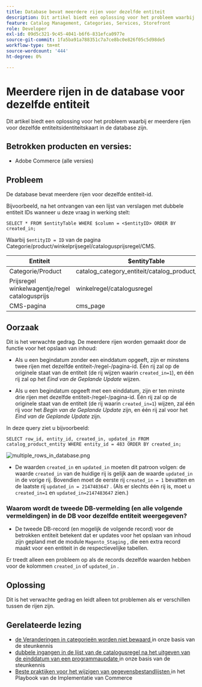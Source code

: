 ```yaml
---
title: Database bevat meerdere rijen voor dezelfde entiteit
description: Dit artikel biedt een oplossing voor het probleem waarbij er meerdere rijen voor dezelfde entiteitsidentiteitskaart in de database zijn.
feature: Catalog Management, Categories, Services, Storefront
role: Developer
exl-id: 09d5c321-9c45-4041-b6f6-831efca0977e
source-git-commit: 1fa5ba91a788351c7a7ce8bc0e826f05c5d98de5
workflow-type: tm+mt
source-wordcount: '444'
ht-degree: 0%

---
```


# Meerdere rijen in de database voor dezelfde entiteit

Dit artikel biedt een oplossing voor het probleem waarbij er meerdere rijen voor dezelfde entiteitsidentiteitskaart in de database zijn.

## Betrokken producten en versies:

* Adobe Commerce (alle versies)

## Probleem

De database bevat meerdere rijen voor dezelfde entiteit-id.

Bijvoorbeeld, na het ontvangen van een lijst van verslagen met dubbele entiteit IDs wanneer u deze vraag in werking stelt:

```
SELECT * FROM $entityTable WHERE $column = <$entityID> ORDER BY created_in;
```

Waarbij `$entityID = ID` van de pagina Categorie/product/winkelprijsegel/catalogusprijsregel/CMS.

| Entiteit | $entityTable | $column |
|------------------|-----------------------------------|------------------|
| Categorie/Product | catalog_category_entiteit/catalog_product_entiteit | entity_id |
| Prijsregel winkelwagentje/regel catalogusprijs | winkelregel/catalogusregel | rule_id |
| CMS-pagina | cms_page | page_id |

## Oorzaak

Dit is het verwachte gedrag. De meerdere rijen worden gemaakt door de functie voor het opslaan van inhoud:

* Als u een begindatum zonder een einddatum opgeeft, zijn er minstens twee rijen met dezelfde entiteit-/regel-/pagina-id. Één rij zal op de originele staat van de entiteit (de rij wijzen waarin `created_in=1`), en één rij zal op het *Eind van de Geplande Update* wijzen.

* Als u een begindatum opgeeft met een einddatum, zijn er ten minste drie rijen met dezelfde entiteit-/regel-/pagina-id. Één rij zal op de originele staat van de entiteit (de rij waarin `created_in=1`) wijzen, zal één rij voor het *Begin van de Geplande Update* zijn, en één rij zal voor het *Eind van de Geplande Update* zijn.

In deze query ziet u bijvoorbeeld:

```
SELECT row_id, entity_id, created_in, updated_in FROM catalog_product_entity WHERE entity_id = 483 ORDER BY created_in;
```

![ multiple_rows_in_database.png ](assets/multiple_rows_in_database.png)

* De waarden `created_in` en `updated_in` moeten dit patroon volgen: de waarde `created_in` van de huidige rij is gelijk aan de waarde `updated_in` in de vorige rij. Bovendien moet de eerste rij `created_in = 1` bevatten en de laatste rij `updated_in = 2147483647` . (Als er slechts één rij is, moet u `created_in=1` en `updated_in=2147483647` zien.)

### Waarom wordt de tweede DB-vermelding (en alle volgende vermeldingen) in de DB voor dezelfde entiteit weergegeven?

* De tweede DB-record (en mogelijk de volgende record) voor de betrokken entiteit betekent dat er updates voor het opslaan van inhoud zijn gepland met de module `Magento_Staging` , die een extra record maakt voor een entiteit in de respectievelijke tabellen.

Er treedt alleen een probleem op als de records dezelfde waarden hebben voor de kolommen `created_in` of `updated_in` .

## Oplossing

Dit is het verwachte gedrag en leidt alleen tot problemen als er verschillen tussen de rijen zijn.

## Gerelateerde lezing

* [ de Veranderingen in categorieën worden niet bewaard ](https://experienceleague.adobe.com/docs/commerce-knowledge-base/kb/troubleshooting/miscellaneous/changes-to-categories-are-not-being-saved.html) in onze basis van de steunkennis
* [ dubbele ingangen in de lijst van de catalogusregel na het uitgeven van de einddatum van een programmaupdate ](https://experienceleague.adobe.com/docs/commerce-knowledge-base/kb/troubleshooting/known-issues-patches-attached/duplicate-entries-in-the-catalogrule-table-after-editing-the-end-date-of-a-schedule-update.html) in onze basis van de steunkennis
* [ Beste praktijken voor het wijzigen van gegevensbestandlijsten ](https://experienceleague.adobe.com/en/docs/commerce-operations/implementation-playbook/best-practices/development/modifying-core-and-third-party-tables#why-adobe-recommends-avoiding-modifications) in het Playbook van de Implementatie van Commerce
